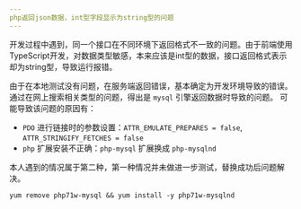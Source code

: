 ```yaml
---
php返回json数据，int型字段显示为string型的问题
---
```


开发过程中遇到，同一个接口在不同环境下返回格式不一致的问题。由于前端使用TypeScript开发，对数据类型敏感，本来应该是int型的数据，接口返回格式表示却为string型，导致运行报错。

由于在本地测试没有问题，在服务端返回错误，基本确定为开发环境导致的错误。通过在网上搜索相关类型的问题，得出是 `mysql` 引擎返回数据时导致的问题。
可能导致该问题的原因有：
- `PDO` 进行链接时的参数设置：`ATTR_EMULATE_PREPARES = false`, `ATTR_STRINGIFY_FETCHES = false`
- `php` 扩展安装不正确：`php-mysql` 扩展换成 `php-mysqlnd`

本人遇到的情况属于第二种，第一种情况并未做进一步测试，替换成功后问题解决。
```
yum remove php71w-mysql && yum install -y php71w-mysqlnd
```